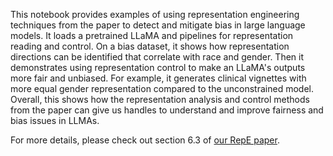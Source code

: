 This notebook provides examples of using representation engineering techniques from the paper to detect and mitigate bias in large language models. It loads a pretrained LLaMA and pipelines for representation reading and control. On a bias dataset, it shows how representation directions can be identified that correlate with race and gender. Then it demonstrates using representation control to make an LLaMA's outputs more fair and unbiased. For example, it generates clinical vignettes with more equal gender representation compared to the unconstrained model. Overall, this shows how the representation analysis and control methods from the paper can give us handles to understand and improve fairness and bias issues in LLMAs.

For more details, please check out section 6.3 of [our RepE paper](https://arxiv.org/abs/2310.01405).